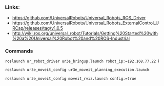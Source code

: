### Links:
- https://github.com/UniversalRobots/Universal_Robots_ROS_Driver
- https://github.com/UniversalRobots/Universal_Robots_ExternalControl_URCap/releases/tag/v1.0.5
- http://wiki.ros.org/universal_robot/Tutorials/Getting%20Started%20with%20a%20Universal%20Robot%20and%20ROS-Industrial

### Commands
```bash
roslaunch ur_robot_driver ur3e_bringup.launch robot_ip:=192.168.77.22 kinematics_config:=/home/user/workspace/ur3e2_calib.yaml

roslaunch ur3e_moveit_config ur3e_moveit_planning_execution.launch

roslaunch ur3e_moveit_config moveit_rviz.launch config:=true
```
